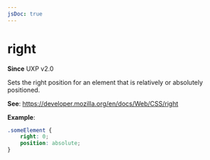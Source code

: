 ```yaml
---
jsDoc: true
---
```

# right

**Since**  UXP v2.0

Sets the right position for an element that is relatively or absolutely positioned.

**See**: https://developer.mozilla.org/en/docs/Web/CSS/right

**Example**:

```css
.someElement {
    right: 0;
    position: absolute;
}
```
